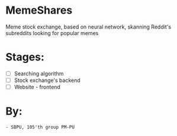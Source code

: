 # MemeShares

Meme stock exchange, based on neural network, skanning Reddit's subreddits looking for popular memes

# Stages:
- [ ] Searching algorithm
- [ ] Stock exchange's backend
- [ ] Website - frontend

# By: 
`- SBPU, 105'th group PM-PU`



